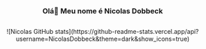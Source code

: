 ### <div align='center'> Olá👋 Meu nome é Nicolas Dobbeck </div>

##
<div align='center'>
![Nicolas GitHub stats](https://github-readme-stats.vercel.app/api?username=NicolasDobbeck&theme=dark&show_icons=true)
</div>
